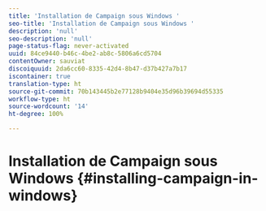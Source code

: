 ```yaml
---
title: 'Installation de Campaign sous Windows '
seo-title: 'Installation de Campaign sous Windows '
description: 'null'
seo-description: 'null'
page-status-flag: never-activated
uuid: 84ce9440-b46c-4be2-ab8c-5806a6cd5704
contentOwner: sauviat
discoiquuid: 2da6cc60-8335-42d4-8b47-d37b427a7b17
iscontainer: true
translation-type: ht
source-git-commit: 70b143445b2e77128b9404e35d96b39694d55335
workflow-type: ht
source-wordcount: '14'
ht-degree: 100%

---
```



# Installation de Campaign sous Windows {#installing-campaign-in-windows}


